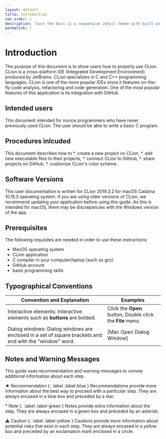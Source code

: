 ```yaml
---
layout: default
title: Introduction
nav_order: 1
description: "Just the Docs is a responsive Jekyll theme with built-in search that is easily customizable and hosted on GitHub Pages."
permalink: /
---
```


# Introduction

The purpose of this document is to show users how to properly use CLion. CLion is a cross-platform IDE (Integrated Development Environment) produced by JetBrains. CLion specializes in C and C++ programming languages. CLion is one of the more popular IDEs since it features on-the-fly code analysis, refactoring and code generation. One of the most popular features of this application is its integration with GitHub.

## Intended users

This document intended for novice programmers who have never previously used CLion. The user should be able to write a basic C program.

## Procedures inlcuded

This document describes how to
  *. create a new project on CLion,
  *. add new executable files to their projects,
  *. connect CLion to GitHub,
  *. share projects on GitHub,
  *. customize CLion's color scheme.
  
## Software Versions

This user documentation is written for CLion 2019.3.2 for macOS Catalina 10.15.3 operating system. If you are using older versions of CLion, we recommend updating your application before using this guide. As this is intended for macOS, there may be discrepancies with the Windows version of the app.  

## Prerequisites

The following requisites are needed in order to use these instructions:
  
* MacOS operating system
* CLion application
* C compiler in your computer/laptop (such as gcc)
* GitHub account
* basic programming skills

## Typographical Conventions

| Convention and Explanation                                                                              | Examples                                             |
|---------------------------------------------------------------------------------------------------------|------------------------------------------------------|
| Interactive elements: Interactive elements such as **buttons** are bolded.                                  | Click the **Open** button, Double click the **File** menu |
| Dialog windows: Dialog windows are enclosed in a set of square brackets and end with the “window” word. | [Mac Open Dialog Window]                             |

## Notes and Warning Messages

This guide uses recommendation and warning messages to convey additional information about each step.

  ★ Recommendation
  {: .label .label-blue }
  Recommendations provide more information about the best way to proceed with a particular step. They are always encased in a blue box and preceded by a star.
  
  \* Note
  {: .label .label-green }
  Notes provide extra information about the step. They are always encased in a green box and preceded by an asterisk.
  
  ⚠ Caution
  {: .label .label-yellow }
  Cautions provide more information about potential risks that exist in each step. They are always encased in a yellow box and preceded by an exclamation mark enclosed in a circle.
  